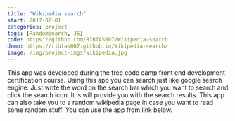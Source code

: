 ```yaml
---
title: "Wikipedia search"
start: 2017-02-01
categories: project
tags: [Randomsearch, JS]
code: https://github.com/RIBTAS007/Wikipedia-search
demo: https://ribtas007.github.io/Wikipedia-search/
image: /img/project-imgs/wikipedia.jpg
---
```



This app was developed during the free code camp front end development certification course.
Using this app you can search just like google search engine. Just write the word on the 
search bar which you want to search and click the search icon. It is will provide you with the search results.
This app can also take you to a random wikipedia page in case you want to read some random stuff.
You can use the app from link below.

 


   
